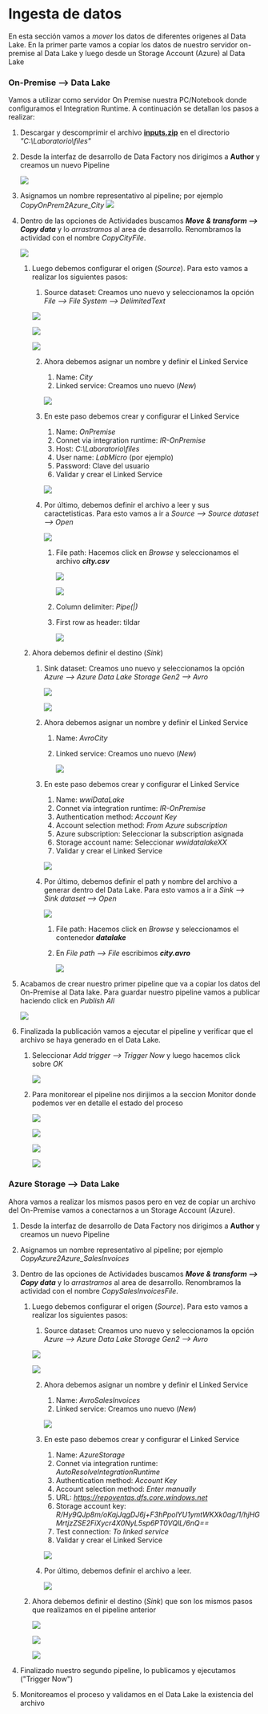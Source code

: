 # Ingesta de datos

En esta sección vamos a _mover_ los datos de diferentes origenes al Data Lake. En la primer parte vamos a copiar los datos de nuestro servidor on-premise al Data Lake y luego desde un Storage Account (Azure) al Data Lake 

### On-Premise --> Data Lake
Vamos a utilizar como servidor On Premise nuestra PC/Notebook donde configuramos el Integration Runtime. A continuación se detallan los pasos a realizar:

1. Descargar y descomprimir el archivo [**inputs.zip**](./files/inputs.zip) en el directorio _"C:\Laboratorio\files"_
2. Desde la interfaz de desarrollo de Data Factory nos dirigimos a **Author** y creamos un nuevo Pipeline
	
	<img src="images/Pipeline_city_01.png"/><br/>
	        
3. Asignamos un nombre representativo al pipeline; por ejemplo _CopyOnPrem2Azure_City_
	<img src="images/Pipeline_city_02.png"/><br/>

4. Dentro de las opciones de Actividades buscamos **_Move & transform --> Copy data_** y lo _arrastramos_ al area de desarrollo. Renombramos la actividad con el nombre _CopyCityFile_.
	
	<img src="images/Pipeline_city_03.png"/><br/>
	
    1. Luego debemos configurar el origen (_Source_). Para esto vamos a realizar los siguientes pasos:
		1. Source dataset: Creamos uno nuevo y seleccionamos la opción _File --> File System --> DelimitedText_
	
		<img src="images/Pipeline_city_04.png"/><br/>
		
		<img src="images/Pipeline_city_05.png"/><br/>
		
		<img src="images/Pipeline_city_06.png"/><br/>
		
		2. Ahora debemos asignar un nombre y definir el Linked Service
			1. Name: _City_
			2. Linked service: Creamos uno nuevo (_New_)
	
			<img src="images/Pipeline_city_07.png"/><br/>
			
		3. En este paso debemos crear y configurar el Linked Service
			1. Name: _OnPremise_
			2. Connet via integration runtime: _IR-OnPremise_
			3. Host: _C:\Laboratorio\files_
			4. User name: _LabMicro_ (por ejemplo)
			5. Password: Clave del usuario
			6. Validar y crear el Linked Service
		
			<img src="images/Pipeline_city_08.png"/><br/>
		
		4. Por último, debemos definir el archivo a leer y sus caractetisticas. Para esto vamos a ir a _Source --> Source dataset --> Open_
		
			<img src="images/Pipeline_city_09.png"/><br/>
			
			1. File path: Hacemos click en _Browse_ y seleccionamos el archivo **_city.csv_**
				
				<img src="images/Pipeline_city_10.png"/><br/>
				
				<img src="images/Pipeline_city_11.png"/><br/>
			
			2. Column delimiter: _Pipe(|)_
			3. First row as header: tildar
			
				<img src="images/Pipeline_city_12.png"/><br/>
				
    2. Ahora debemos definir el destino (_Sink_)
		1. Sink dataset: Creamos uno nuevo y seleccionamos la opción _Azure --> Azure Data Lake Storage Gen2 --> Avro_
			
			<img src="images/Pipeline_city_13.png"/><br/>
			
			<img src="images/Pipeline_city_14.png"/><br/>
		
		2. Ahora debemos asignar un nombre y definir el Linked Service
			1. Name: _AvroCity_
			2. Linked service: Creamos uno nuevo (_New_)
	
				<img src="images/Pipeline_city_15.png"/><br/>
				
		3. En este paso debemos crear y configurar el Linked Service
			1. Name: _wwiDataLake_
			2. Connet via integration runtime: _IR-OnPremise_
			3. Authentication method: _Account Key_
			4. Account selection method: _From Azure subscription_
			5. Azure subscription: Seleccionar la subscription asignada
			6. Storage account name: Seleccionar _wwidatalakeXX_
			7. Validar y crear el Linked Service
			
			<img src="images/Pipeline_city_16.png"/><br/>
		
		4. Por último, debemos definir el path y nombre del archivo a generar dentro del Data Lake. Para esto vamos a ir a _Sink --> Sink dataset --> Open_
		
			<img src="images/Pipeline_city_17.png"/><br/>
			
			1. File path: Hacemos click en _Browse_ y seleccionamos el contenedor **_datalake_**
			2. En _File path --> File_ escribimos **_city.avro_**
			
				<img src="images/Pipeline_city_18.png"/><br/>
			
5. Acabamos de crear nuestro primer pipeline que va a copiar los datos del On-Premise al Data lake. Para guardar nuestro pipeline vamos a publicar haciendo click en _Publish All_

	<img src="images/Pipeline_city_19.png"/><br/>

6. Finalizada la publicación vamos a ejecutar el pipeline y verificar que el archivo se haya generado en el Data Lake.
	1. Seleccionar _Add trigger --> Trigger Now_ y luego hacemos click sobre _OK_
		
		<img src="images/Pipeline_city_20.png"/><br/>
		
	2. Para monitorear el pipeline nos dirijimos a la seccion Monitor donde podemos ver en detalle el estado del proceso
			
		<img src="images/Pipeline_city_21.png"/><br/>
		
		<img src="images/Pipeline_city_22.png"/><br/>
		
		<img src="images/Pipeline_city_23.png"/><br/>
		
		<img src="images/Pipeline_city_24.png"/><br/>
		
### Azure Storage --> Data Lake 
Ahora vamos a realizar los mismos pasos pero en vez de copiar un archivo del On-Premise vamos a conectarnos a un Storage Account (Azure). 

1. Desde la interfaz de desarrollo de Data Factory nos dirigimos a **Author** y creamos un nuevo Pipeline
2. Asignamos un nombre representativo al pipeline; por ejemplo _CopyAzure2Azure_SalesInvoices_
3. Dentro de las opciones de Actividades buscamos **_Move & transform --> Copy data_** y lo _arrastramos_ al area de desarrollo. Renombramos la actividad con el nombre _CopySalesInvoicesFile_.
	1. Luego debemos configurar el origen (_Source_). Para esto vamos a realizar los siguientes pasos:
		1. Source dataset: Creamos uno nuevo y seleccionamos la opción _Azure --> Azure Data Lake Storage Gen2 --> Avro_
	
		<img src="images/Pipeline_SI_01.png"/><br/>
		
		<img src="images/Pipeline_SI_02.png"/><br/>
		
		
		2. Ahora debemos asignar un nombre y definir el Linked Service
			1. Name: _AvroSalesInvoices_
			2. Linked service: Creamos uno nuevo (_New_)
	
			<img src="images/Pipeline_SI_03.png"/><br/>
			
		3. En este paso debemos crear y configurar el Linked Service
			1. Name: _AzureStorage_
			2. Connet via integration runtime: _AutoResolveIntegrationRuntime_
			3. Authentication method: _Account Key_
			4. Account selection method: _Enter manually_
			5. URL: _https://repoventas.dfs.core.windows.net_
			6. Storage account key: _R/Hy9QJp8m/oKajJqgDJ6j+F3hPpolYU1ymtWKXk0ag/1/hjHGMrtjzZSE2FiXycr4X0NyL5sp6PT0VQlL/6nQ==_
			7. Test connection: _To linked service_
			8. Validar y crear el Linked Service
		
			<img src="images/Pipeline_SI_04.png"/><br/>
		
		4. Por último, debemos definir el archivo a leer.
		
			<img src="images/Pipeline_SI_05.png"/><br/>
					
    2. Ahora debemos definir el destino (_Sink_) que son los mismos pasos que realizamos en el pipeline anterior
	
		<img src="images/Pipeline_SI_06.png"/><br/>
		
		<img src="images/Pipeline_SI_07.png"/><br/>
		
		<img src="images/Pipeline_SI_08.png"/><br/>

4. Finalizado nuestro segundo pipeline, lo publicamos y ejecutamos ("Trigger Now")

5. Monitoreamos el proceso y validamos en el Data Lake la existencia del archivo